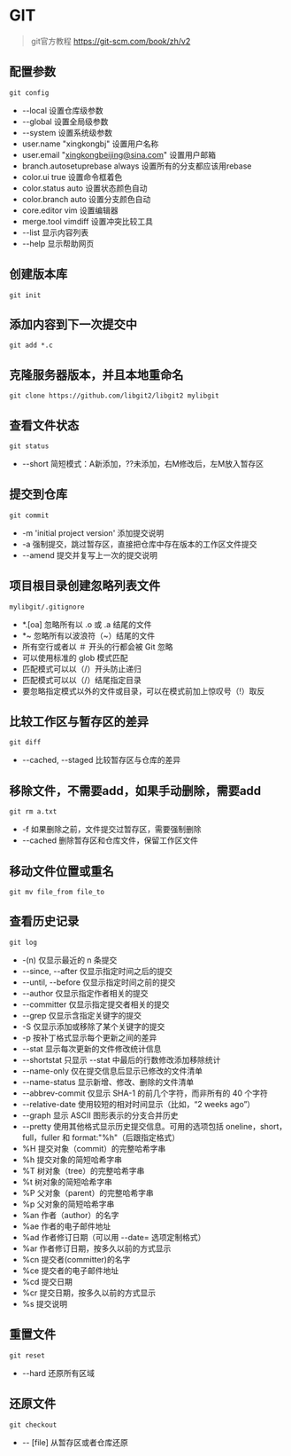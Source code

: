 # GIT

> git官方教程 https://git-scm.com/book/zh/v2

## 配置参数

    git config

- --local 设置仓库级参数
- --global 设置全局级参数
- --system 设置系统级参数
- user.name "xingkongbj" 设置用户名称
- user.email "xingkongbeijing@sina.com" 设置用户邮箱
- branch.autosetuprebase always 设置所有的分支都应该用rebase
- color.ui true 设置命令框着色
- color.status auto 设置状态颜色自动
- color.branch auto 设置分支颜色自动
- core.editor vim 设置编辑器
- merge.tool vimdiff 设置冲突比较工具
- --list 显示内容列表
- --help 显示帮助网页

## 创建版本库

    git init

## 添加内容到下一次提交中

    git add *.c

## 克隆服务器版本，并且本地重命名

    git clone https://github.com/libgit2/libgit2 mylibgit

## 查看文件状态

    git status

- --short 简短模式：A新添加，??未添加，右M修改后，左M放入暂存区

## 提交到仓库

    git commit

- -m 'initial project version' 添加提交说明
- -a 强制提交，跳过暂存区，直接把仓库中存在版本的工作区文件提交
- --amend 提交并复写上一次的提交说明

## 项目根目录创建忽略列表文件

    mylibgit/.gitignore

- *.[oa] 忽略所有以 .o 或 .a 结尾的文件
- *~ 忽略所有以波浪符（~）结尾的文件
- 所有空行或者以 ＃ 开头的行都会被 Git 忽略
- 可以使用标准的 glob 模式匹配
- 匹配模式可以以（/）开头防止递归
- 匹配模式可以以（/）结尾指定目录
- 要忽略指定模式以外的文件或目录，可以在模式前加上惊叹号（!）取反

## 比较工作区与暂存区的差异

    git diff

- --cached, --staged 比较暂存区与仓库的差异

## 移除文件，不需要add，如果手动删除，需要add

    git rm a.txt

- -f 如果删除之前，文件提交过暂存区，需要强制删除
- --cached 删除暂存区和仓库文件，保留工作区文件

## 移动文件位置或重名

    git mv file_from file_to

## 查看历史记录

    git log

- -(n) 仅显示最近的 n 条提交
- --since, --after 仅显示指定时间之后的提交
- --until, --before 仅显示指定时间之前的提交
- --author 仅显示指定作者相关的提交
- --committer 仅显示指定提交者相关的提交
- --grep 仅显示含指定关键字的提交
- -S 仅显示添加或移除了某个关键字的提交
- -p 按补丁格式显示每个更新之间的差异
- --stat 显示每次更新的文件修改统计信息
- --shortstat 只显示 --stat 中最后的行数修改添加移除统计
- --name-only 仅在提交信息后显示已修改的文件清单
- --name-status 显示新增、修改、删除的文件清单
- --abbrev-commit 仅显示 SHA-1 的前几个字符，而非所有的 40 个字符
- --relative-date 使用较短的相对时间显示（比如，“2 weeks ago”）
- --graph 显示 ASCII 图形表示的分支合并历史
- --pretty 使用其他格式显示历史提交信息。可用的选项包括 oneline，short，full，fuller 和 format:"%h"（后跟指定格式）
- %H 提交对象（commit）的完整哈希字串
- %h 提交对象的简短哈希字串
- %T 树对象（tree）的完整哈希字串
- %t 树对象的简短哈希字串
- %P 父对象（parent）的完整哈希字串
- %p 父对象的简短哈希字串
- %an 作者（author）的名字
- %ae 作者的电子邮件地址
- %ad 作者修订日期（可以用 --date= 选项定制格式）
- %ar 作者修订日期，按多久以前的方式显示
- %cn 提交者(committer)的名字
- %ce 提交者的电子邮件地址
- %cd 提交日期
- %cr 提交日期，按多久以前的方式显示
- %s 提交说明

## 重置文件
 
    git reset

- --hard 还原所有区域

## 还原文件

    git checkout

- -- [file] 从暂存区或者仓库还原